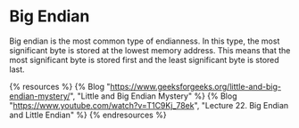 # Big Endian

Big endian is the most common type of endianness. In this type, the most significant byte is stored at the lowest memory address. This means that the most significant byte is stored first and the least significant byte is stored last.

{% resources %}
  {% Blog "https://www.geeksforgeeks.org/little-and-big-endian-mystery/", "Little and Big Endian Mystery" %}
  {% Blog "https://www.youtube.com/watch?v=T1C9Kj_78ek", "Lecture 22. Big Endian and Little Endian" %}
{% endresources %}
